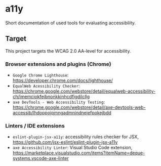 # a11y

Short documentation of used tools for evaluating accessibility.

## Target

This project targets the WCAG 2.0 AA-level for accessibility.

### Browser extensions and plugins (Chrome)

- `Google Chrome Lighthouse`: https://developer.chrome.com/docs/lighthouse/
- `EqualWeb Acessibility Checker`: https://chrome.google.com/webstore/detail/equalweb-accessibility-ch/imemciokfejbnonkkinhcdfigdilcllg
- `axe DevTools - Web Accessibility Testing`: https://chrome.google.com/webstore/detail/axe-devtools-web-accessib/lhdoppojpmngadmnindnejefpokejbdd

### Linters / IDE extensions

- `eslint-plugin-jsx-a11y`: accessibility rules checker for JSX, https://github.com/jsx-eslint/eslint-plugin-jsx-a11y
- `axe Accessibility Linter`: Visual Studio Code extension, https://marketplace.visualstudio.com/items?itemName=deque-systems.vscode-axe-linter
